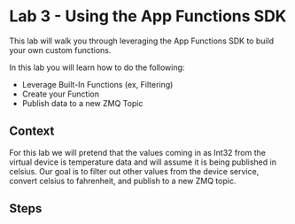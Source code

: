 # Lab 3 - Using the App Functions SDK

This lab will walk you through leveraging the App Functions SDK to build your own custom functions. 

In this lab you will learn how to do the following:
    
- Leverage Built-In Functions (ex, Filtering)
- Create your Function
- Publish data to a new ZMQ Topic

## Context

For this lab we will pretend that the values coming in as Int32 from the virtual device is temperature data and will assume it is being published in celsius. Our goal is to filter out other values from the device service, convert celsius to fahrenheit, and publish to a new ZMQ topic. 

## Steps
